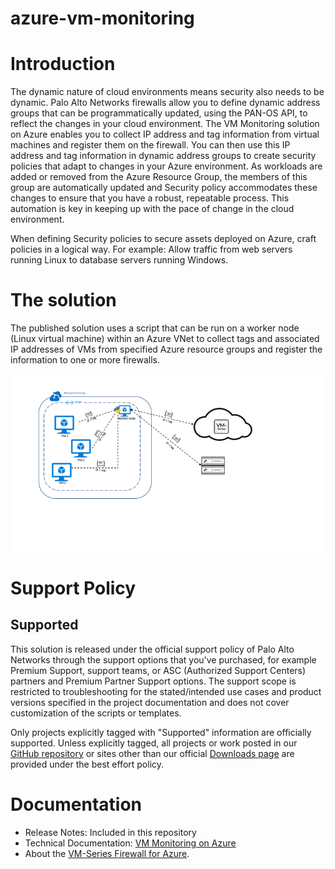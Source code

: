 # azure-vm-monitoring

# Introduction
The dynamic nature of cloud environments means security also needs to be dynamic. Palo Alto Networks firewalls allow you to define dynamic address groups that can be programmatically updated, using the PAN-OS API, to reflect the changes in your cloud environment.
The VM Monitoring solution on Azure enables you to collect IP address and tag information from virtual machines and register them on the firewall. You can then use this IP address and tag information in dynamic address groups to create security policies that adapt to changes in your Azure environment.  As workloads are added or removed from the Azure Resource Group, the members of this group are automatically updated and Security policy accommodates these changes to ensure that you have a robust, repeatable process. This automation is key in keeping up with the pace of change in the cloud environment.

When defining Security policies to secure assets deployed on Azure, craft  policies in a logical way. For example: Allow traffic from web servers running Linux to database servers running Windows.


# The solution

The published solution uses a script that can be run on a worker node (Linux virtual machine) within an Azure VNet to collect tags and associated IP addresses of VMs from specified Azure resource groups and register the information to one or more firewalls.

![alt_text](azure-vm-monitoring.png)



# Support Policy  
## Supported

This solution is released under the official support policy of Palo Alto Networks through the support 
options that you've purchased, for example Premium Support, support teams, or ASC (Authorized Support Centers) partners 
and Premium Partner Support options. The support scope is restricted to troubleshooting for the stated/intended use 
cases and product versions specified in the project documentation and does not cover customization of the scripts or templates. 

Only projects explicitly tagged with "Supported" information are officially supported. 
Unless explicitly tagged, all projects or work posted in our [GitHub repository](https://github.com/PaloAltoNetworks) or sites 
other than our official [Downloads page](https://support.paloaltonetworks.com/) are provided under the best effort policy.

# Documentation
* Release Notes: Included in this repository
* Technical Documentation: [VM Monitoring on Azure](https://www.paloaltonetworks.com/documentation/81/virtualization/virtualization/set-up-the-vm-series-firewall-on-azure/vm-monitoring-on-azure.html)
* About the [VM-Series Firewall for Azure](https://azure.paloaltonetworks.com).
